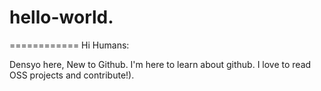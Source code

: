 # hello-world.
============
Hi Humans:

Densyo here, New to Github. I'm here to learn about github. I love to read OSS projects and contribute!).
